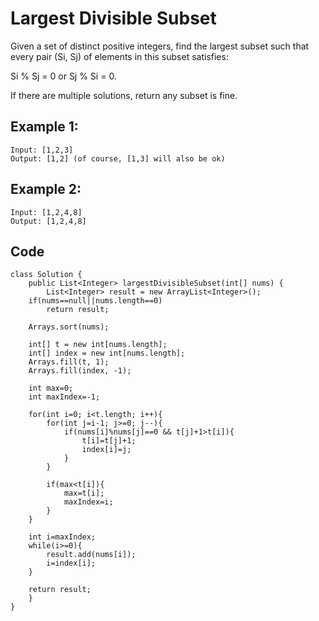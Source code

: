 # Largest Divisible Subset
Given a set of distinct positive integers, find the largest subset such that every pair (Si, Sj) of elements in this subset satisfies:

Si % Sj = 0 or Sj % Si = 0.

If there are multiple solutions, return any subset is fine.

## Example 1:
```
Input: [1,2,3]
Output: [1,2] (of course, [1,3] will also be ok)
```
## Example 2:
```
Input: [1,2,4,8]
Output: [1,2,4,8]
```
## Code
```
class Solution {
    public List<Integer> largestDivisibleSubset(int[] nums) {
        List<Integer> result = new ArrayList<Integer>();
    if(nums==null||nums.length==0)
        return result;
 
    Arrays.sort(nums);
 
    int[] t = new int[nums.length];
    int[] index = new int[nums.length];
    Arrays.fill(t, 1);
    Arrays.fill(index, -1);
 
    int max=0;
    int maxIndex=-1;
 
    for(int i=0; i<t.length; i++){
        for(int j=i-1; j>=0; j--){
            if(nums[i]%nums[j]==0 && t[j]+1>t[i]){
                t[i]=t[j]+1;
                index[i]=j;
            }
        }
 
        if(max<t[i]){
            max=t[i];
            maxIndex=i;
        }
    }
 
    int i=maxIndex;
    while(i>=0){
        result.add(nums[i]);
        i=index[i];
    }
 
    return result;
    }
}
```
